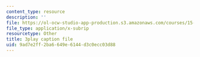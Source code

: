 ```yaml
---
content_type: resource
description: ''
file: https://ol-ocw-studio-app-production.s3.amazonaws.com/courses/15-071-the-analytics-edge-spring-2017/9ad7e2ff2ba6649e6144d3c0ecc03d88_lm_qReHVm0A.srt
file_type: application/x-subrip
resourcetype: Other
title: 3play caption file
uid: 9ad7e2ff-2ba6-649e-6144-d3c0ecc03d88
---
```

